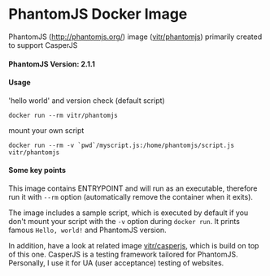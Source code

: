 # PhantomJS Docker Image

PhantomJS (http://phantomjs.org/) image ([vitr/phantomjs](https://hub.docker.com/r/vitr/phantomjs/)) primarily created to support CasperJS

#### PhantomJS Version: 2.1.1

#### Usage
'hello world' and version check (default script)

    docker run --rm vitr/phantomjs
mount your own script

    docker run --rm -v `pwd`/myscript.js:/home/phantomjs/script.js vitr/phantomjs

#### Some key points

This image contains ENTRYPOINT and will run as an executable, therefore run it with `--rm` option (automatically remove the container when it exits).

The image includes a sample script, which is executed by default if you don't mount your script with the `-v` option during `docker run`. It prints famous `Hello, world!` and PhantomJS version.

In addition, have a look at related image [vitr/casperjs](https://hub.docker.com/r/vitr/casperjs/), which is build on top of this one. CasperJS is a testing framework tailored for PhantomJS. Personally, I use it for UA (user acceptance) testing of websites.
